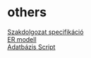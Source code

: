 # others
[Szakdolgozat specifikáció](https://docs.google.com/document/d/e/2PACX-1vR7YAOI51zG_hTa_Nqo-mujN4SyEREPwr16ReM2f_3_QepgSyXltQHwJJXWwmXIj36DjejInh5BzMe8/pub)
<br>[ER modell](https://viewer.diagrams.net/?tags=%7B%7D&highlight=0000ff&edit=_blank&layers=1&nav=1#G14rSP6JJArDeDD5lg_4eJQUpquvssttYS)
<br>[Adatbázis Script](https://docs.google.com/document/d/e/2PACX-1vS8Q_3AKWAyu9mrO2uzCMdxrXHiCWDiXDhZamJMH4CcK_2mTSsxX0at9YqpiR3raHwYlfip5gBDzdUE/pub)
